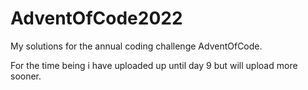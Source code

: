 # AdventOfCode2022
My solutions for the annual coding challenge AdventOfCode.

For the time being i have uploaded up until day 9 but will upload more sooner.
